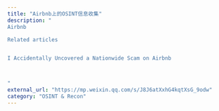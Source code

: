 ```yaml
---
title: "Airbnb上的OSINT信息收集"
description: "
Airbnb

Related articles


I Accidentally Uncovered a Nationwide Scam on Airbnb



"
external_url: "https://mp.weixin.qq.com/s/J8J6atXxhG4kqtXsG_9odw"
category: "OSINT & Recon"
---
```

